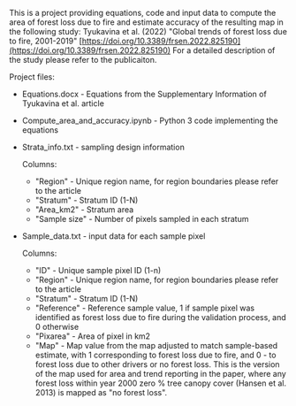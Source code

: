This is a project providing equations, code and input data to compute the area of forest loss due to fire and estimate accuracy of the resulting map in the following study: Tyukavina et al. (2022) "Global trends of forest loss due to fire, 2001-2019" [https://doi.org/10.3389/frsen.2022.825190](https://doi.org/10.3389/frsen.2022.825190) For a detailed description of the study please refer to the publicaiton.

Project files:
* Equations.docx - Equations from the Supplementary Information of Tyukavina et al. article
* Compute_area_and_accuracy.ipynb - Python 3 code implementing the equations
* Strata_info.txt - sampling design information 

   Columns: 
   * "Region" - Unique region name, for region boundaries please refer to the article
   * "Stratum" - Stratum ID (1-N)
   * "Area_km2" - Stratum area
   * "Sample size" - Number of pixels sampled in each stratum
* Sample_data.txt - input data for each sample pixel

   Columns:
   * "ID" - Unique sample pixel ID (1-n)
   * "Region" - Unique region name, for region boundaries please refer to the article
   * "Stratum" - Stratum ID (1-N)
   * "Reference" - Reference sample value, 1 if sample pixel was identified as forest loss due to fire during the validation process, and 0 otherwise
   * "Pixarea" - Area of pixel in km2
   * "Map" - Map value from the map adjusted to match sample-based estimate, with 1 corresponding to forest loss due to fire, and 0 - to forest loss due to other drivers or no forest loss. This is the version of the map used for area and trend reporting in the paper, where any forest loss within year 2000 zero % tree canopy cover (Hansen et al. 2013) is mapped as "no forest loss".
